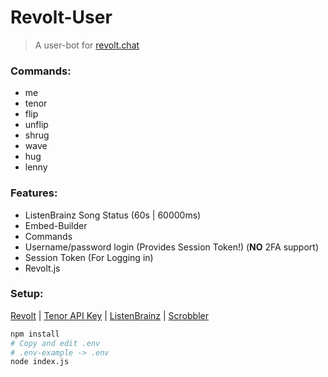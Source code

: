# Revolt-User
> A user-bot for [revolt.chat](https://revolt.chat)

### Commands:
- me
- tenor
- flip
- unflip
- shrug
- wave
- hug
- lenny
### Features:
- ListenBrainz Song Status (60s | 60000ms)
- Embed-Builder
- Commands
- Username/password login (Provides Session Token!) (**NO** 2FA support)
- Session Token (For Logging in)
- Revolt.js

### Setup:
[Revolt](https://revolt.chat)
| [Tenor API Key](https://google.com/?q=Tenor%20API%20Key)
| [ListenBrainz](https://listenbrainz.org/)
| [Scrobbler](https://web-scrobbler.com)

```bash
npm install
# Copy and edit .env
# .env-example -> .env
node index.js
```
